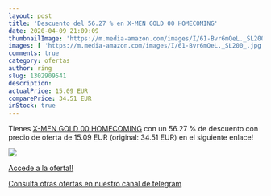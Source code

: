 ```yaml
---
layout: post
title: 'Descuento del 56.27 % en X-MEN GOLD 00 HOMECOMING'
date: 2020-04-09 21:09:09
thumbnailImage: 'https://m.media-amazon.com/images/I/61-Bvr6mQeL._SL200_.jpg'
images: [ 'https://m.media-amazon.com/images/I/61-Bvr6mQeL._SL200_.jpg' ]
comments: true
category: ofertas
author: ring
slug: 1302909541
description:
actualPrice: 15.09 EUR
comparePrice: 34.51 EUR
inStock: true
---
```


Tienes [X-MEN GOLD 00 HOMECOMING](https://www.amazon.es/dp/1302909541/?tag=redken-21) con un 56.27 % de descuento con precio de oferta de 15.09 EUR (original: 34.51 EUR) en el siguiente enlace!

[![](https://m.media-amazon.com/images/I/61-Bvr6mQeL._SL200_.jpg)](https://www.amazon.es/dp/1302909541/?tag=redken-21)

[Accede a la oferta!!](https://www.amazon.es/dp/1302909541/?tag=redken-21)

[Consulta otras ofertas en nuestro canal de telegram](https://t.me/s/ofertas25)
